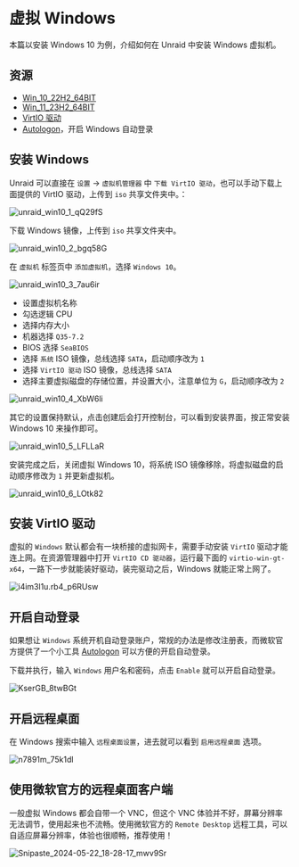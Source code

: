 # 虚拟 Windows

本篇以安装 Windows 10 为例，介绍如何在 Unraid 中安装 Windows 虚拟机。

## 资源

- [Win_10_22H2_64BIT](https://www.123pan.com/s/1JKMjv-xbxo.html)
- [Win_11_23H2_64BIT](https://www.123pan.com/s/1JKMjv-abxo.html)
- [VirtIO 驱动](https://www.123pan.com/s/1JKMjv-Bbxo.html)
- [Autologon](https://learn.microsoft.com/zh-cn/sysinternals/downloads/autologon)，开启 Windows 自动登录

## 安装 Windows

Unraid 可以直接在 `设置` -> `虚拟机管理器` 中 `下载 VirtIO 驱动`，也可以手动下载上面提供的 VirtIO 驱动，上传到 `iso` 共享文件夹中。：

![unraid_win10_1_qQ29fS](https://img-1255332810.cos.ap-chengdu.myqcloud.com/unraid_win10_1_qQ29fS.png)

下载 Windows 镜像，上传到 `iso` 共享文件夹中。

![unraid_win10_2_bgq58G](https://img-1255332810.cos.ap-chengdu.myqcloud.com/unraid_win10_2_bgq58G.png)

在 `虚拟机` 标签页中 `添加虚拟机`，选择 `Windows 10`。

![unraid_win10_3_7au6ir](https://img-1255332810.cos.ap-chengdu.myqcloud.com/unraid_win10_3_7au6ir.png)

- 设置虚拟机名称
- 勾选逻辑 CPU
- 选择内存大小
- 机器选择 `Q35-7.2`
- BIOS 选择 `SeaBIOS`
- 选择 `系统` ISO 镜像，总线选择 `SATA`，启动顺序改为 `1`
- 选择 `VirtIO 驱动` ISO 镜像，总线选择 `SATA`
- 选择主要虚拟磁盘的存储位置，并设置大小，注意单位为 `G`，启动顺序改为 `2`

![unraid_win10_4_XbW6li](https://img-1255332810.cos.ap-chengdu.myqcloud.com/unraid_win10_4_XbW6li.png)

其它的设置保持默认，点击创建后会打开控制台，可以看到安装界面，按正常安装 Windows 10 来操作即可。

![unraid_win10_5_LFLLaR](https://img-1255332810.cos.ap-chengdu.myqcloud.com/unraid_win10_5_LFLLaR.png)

安装完成之后，关闭虚拟 Windows 10，将系统 ISO 镜像移除，将虚拟磁盘的启动顺序修改为 `1` 并更新虚拟机。

![unraid_win10_6_LOtk82](https://img-1255332810.cos.ap-chengdu.myqcloud.com/unraid_win10_6_LOtk82.png)

## 安装 VirtIO 驱动

虚拟的 `Windows` 默认都会有一块桥接的虚拟网卡，需要手动安装 `VirtIO` 驱动才能连上网。在资源管理器中打开 `VirtIO CD 驱动器`，运行最下面的 `virtio-win-gt-x64`，一路下一步就能装好驱动，装完驱动之后，Windows 就能正常上网了。

![i4im3l1u.rb4_p6RUsw](https://img-1255332810.cos.ap-chengdu.myqcloud.com/i4im3l1u.rb4_p6RUsw.png)

## 开启自动登录

如果想让 `Windows` 系统开机自动登录账户，常规的办法是修改注册表，而微软官方提供了一个小工具 [Autologon](https://learn.microsoft.com/zh-tw/sysinternals/downloads/autologon) 可以方便的开启自动登录。

下载并执行，输入 `Windows` 用户名和密码，点击 `Enable` 就可以开启自动登录。

![KserGB_8twBGt](https://img-1255332810.cos.ap-chengdu.myqcloud.com/KserGB_8twBGt.png)

## 开启远程桌面

在 Windows 搜索中输入 `远程桌面设置`，进去就可以看到 `启用远程桌面` 选项。

![n7891m_75k1dl](https://img-1255332810.cos.ap-chengdu.myqcloud.com/n7891m_75k1dl.png)

## 使用微软官方的远程桌面客户端

一般虚拟 Windows 都会自带一个 VNC，但这个 VNC 体验并不好，屏幕分辨率无法调节，使用起来也不流畅。使用微软官方的 `Remote Desktop` 远程工具，可以自适应屏幕分辨率，体验也很顺畅，推荐使用！

![Snipaste_2024-05-22_18-28-17_mwv9Sr](https://img-1255332810.cos.ap-chengdu.myqcloud.com/Snipaste_2024-05-22_18-28-17_mwv9Sr.jpg)